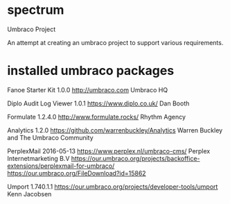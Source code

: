 # spectrum
Umbraco Project

An attempt at creating an umbraco project to support various requirements.

# installed umbraco packages


Fanoe Starter Kit
1.0.0  http://umbraco.com Umbraco HQ


Diplo Audit Log Viewer
1.0.1  https://www.diplo.co.uk/ Dan Booth

Formulate
1.2.4.0 http://www.formulate.rocks/ Rhythm Agency

Analytics
1.2.0 https://github.com/warrenbuckley/Analytics Warren Buckley and The Umbraco Community

PerplexMail
2016-05-13 https://www.perplex.nl/umbraco-cms/ Perplex Internetmarketing B.V
           https://our.umbraco.org/projects/backoffice-extensions/perplexmail-for-umbraco/
           https://our.umbraco.org/FileDownload?id=15862

Umport
1.740.1.1 https://our.umbraco.org/projects/developer-tools/umport Kenn Jacobsen
